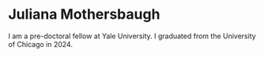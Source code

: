 # Juliana Mothersbaugh
I am a pre-doctoral fellow at Yale University. I graduated from the University of Chicago in 2024.
